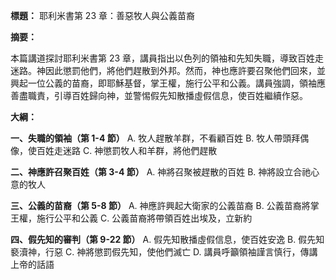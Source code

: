**標題：** 耶利米書第 23 章：善惡牧人與公義苗裔

**摘要：**

本篇講道探討耶利米書第 23 章，講員指出以色列的領袖和先知失職，導致百姓走迷路。神因此懲罰他們，將他們趕散到外邦。然而，神也應許要召聚他們回來，並興起一位公義的苗裔，即耶穌基督，掌王權，施行公平和公義。講員強調，領袖應善盡職責，引導百姓歸向神，並警惕假先知散播虛假信息，使百姓繼續作惡。

**大綱：**

**一、失職的領袖（第 1-4 節）**
    A. 牧人趕散羊群，不看顧百姓
    B. 牧人帶頭拜偶像，使百姓走迷路
    C. 神懲罰牧人和羊群，將他們趕散

**二、神應許召聚百姓（第 3-4 節）**
    A. 神將召聚被趕散的百姓
    B. 神將設立合祂心意的牧人

**三、公義的苗裔（第 5-8 節）**
    A. 神應許興起大衛家的公義苗裔
    B. 公義苗裔將掌王權，施行公平和公義
    C. 公義苗裔將帶領百姓出埃及，立新約

**四、假先知的審判（第 9-22 節）**
    A. 假先知散播虛假信息，使百姓安逸
    B. 假先知褻瀆神，行惡
    C. 神將懲罰假先知，使他們滅亡
    D. 講員呼籲領袖謹言慎行，傳講上帝的話語